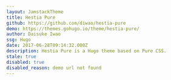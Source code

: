 ```yaml
---
layout: JamstackTheme
title: Hestia Pure
github: https://github.com/diwao/hestia-pure
demo: https://themes.gohugo.io/theme/hestia-pure/
author: Daisuke Iwao
ssg: Hugo
date: 2017-06-28T09:14:32.000Z
description: Hestia Pure is a Hugo theme based on Pure CSS.
stale: true
disabled: true
disabled_reason: demo url not found
---
```

